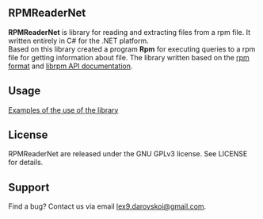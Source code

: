 ## RPMReaderNet
**RPMReaderNet** is library for reading and extracting files from a rpm  file. It written entirely in C# for the .NET platform. <br>Based on this library created a program **Rpm** for executing queries to a rpm file for getting information about file.
The library written based on the [rpm format](https://people.freebsd.org/~kientzle/libarchive/man/cpio.5.txt) and [librpm API documentation](http://rpm.org/api/4.4.2.2/index.html).

## Usage

[Examples of the use of the library](https://github.com/Alexcei88/RPMReaderNet/wiki/Usage-RpmReaderNet)

## License

RPMReaderNet are released under the GNU GPLv3 license. See LICENSE for details.

## Support

Find a bug? Contact us via email lex9.darovskoi@gmail.com.
